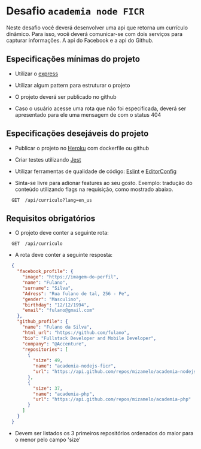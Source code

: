 # Desafio `academia node FICR`

Neste desafio você deverá desenvolver uma api que retorna um currículo dinâmico. Para isso, você deverá comunicar-se com dois serviços para capturar informações. A api do Facebook e a api do Github.

## Especificações mínimas do projeto

* Utilizar o [express](https://www.npmjs.com/package/express)

* Utilizar algum pattern para estruturar o projeto

* O projeto deverá ser publicado no github

* Caso o usuário acesse uma rota que não foi especificada, deverá ser apresentado para ele uma mensagem de com o status 404

## Especificações desejáveis do projeto

* Publicar o projeto no [Heroku](https://www.heroku.com/) com dockerfile ou github

* Criar testes utilizando [Jest](https://www.npmjs.com/package/jest)

* Utilizar ferramentas de qualidade de código: [Eslint](https://www.npmjs.com/package/eslint) e [EditorConfig](https://editorconfig.org/)

* Sinta-se livre para adionar features ao seu gosto. Exemplo: tradução do conteúdo utilizando flags na requisição, como mostrado abaixo.

````http
  GET  /api/curriculo?lang=en_us
````

## Requisitos obrigatórios

* O projeto deve conter a seguinte rota:

````http
  GET  /api/curriculo
````

* A rota deve conter a seguinte resposta:

````json
  {
    "facebook_profile": {
      "image": "https://imagem-do-perfil",
      "name": "Fulano",
      "surname": "Silva",
      "Adress": "Rua fulano de tal, 256 - Pe",
      "gender": "Masculino",
      "birthday": "12/12/1994",
      "email": "fulano@gmail.com"
    },
    "github_profile": {
      "name": "Fulano da Silva",
      "html_url": "https://github.com/fulano",
      "bio": "Fullstack Developer and Mobile Developer",
      "company": "@Accenture",
      "repositories": [
        {
          "size": 49,
          "name": "academia-nodejs-ficr",
          "url": "https://api.github.com/repos/mizamelo/academia-nodejs-ficr"
        },
        {
          "size": 37,
          "name": "academia-php",
          "url": "https://api.github.com/repos/mizamelo/academia-php"
        }
      ]
    }
  }

````

  * Devem ser listados os 3 primeiros repositórios ordenados do maior para o menor pelo  campo 'size'
